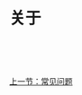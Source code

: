 # 关于

<br/><br/><br/>

<div id="bom">
    <a href="./other_question.md">上一节：常见问题</a>
</div>

<link rel="stylesheet" rev="stylesheet" href="easy-ci.css" type="text/css"/>
